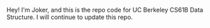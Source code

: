 Hey! I'm Joker, and this is the repo code for UC Berkeley CS61B Data Structure.
I will continue to update this repo.
